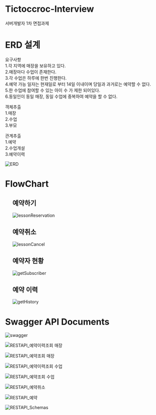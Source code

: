 # Tictoccroc-Interview
 서버개발자 1차 면접과제

# ERD 설계
요구사항<br>
1.각 지역에 매장을 보유하고 있다.<br>
2.매장마다 수업이 존재한다.<br>
3.각 수업은 하루에 한번 진행한다.<br>
4.예약 가능 일자는 현재일로 부터 14일 이내이며 당일과 과거로는 예약할 수 없다.<br>
5.한 수업에 참여할 수 있는 아이 수 가 제한 되어있다.<br>
6.동일인이 동일 매장, 동일 수업에 중복하여 예약을 할 수 없다.<br>

객체추출<br>
1.매장<br>
2.수업<br>
3.부모<br>

관계추출<br>
1.예약<br>
2.수업개설<br>
3.예약이력<br>

![ERD](https://user-images.githubusercontent.com/82797327/169296031-bdde0866-b7a9-47cc-a6fd-51eafac143ce.PNG)

# FlowChart

<ul>
 
 ## 예약하기
 
![lessonReservation](https://user-images.githubusercontent.com/82797327/169298717-9b2ce934-9b74-43bc-bf02-b375560123ca.PNG)

## 예약취소
![lessonCancel](https://user-images.githubusercontent.com/82797327/169298733-f4ccd183-e24e-4095-a3ae-29194e470ae1.PNG)

## 예약자 현황
![getSubscriber](https://user-images.githubusercontent.com/82797327/169298739-1ba541ed-7730-44fe-9c88-dbb325c5ed35.PNG)

## 예약 이력
![getHistory](https://user-images.githubusercontent.com/82797327/169298750-28753841-c13e-47dc-b529-f7c8f0a8c4a3.PNG)

 </ul>
 
# Swagger API Documents

![swagger](https://user-images.githubusercontent.com/82797327/169298829-23e3a2d8-140c-4e8b-a1d2-19a512c955a9.PNG)


![RESTAPI_예약이력조회 매장](https://user-images.githubusercontent.com/82797327/169298882-4c71bd94-199e-4299-bb45-a4494e91a0b4.PNG)


![RESTAPI_예약조회 매장](https://user-images.githubusercontent.com/82797327/169298942-7e4776cc-553e-46b2-9de1-97730775971f.PNG)


![RESTAPI_예약이력조회 수업](https://user-images.githubusercontent.com/82797327/169298961-32975fe9-dd4f-42d5-8840-28f63ea7e4dd.PNG)


![RESTAPI_예약조회 수업](https://user-images.githubusercontent.com/82797327/169298974-3202d43b-4bfa-4d6c-a5aa-0179f01a7659.PNG)


![RESTAPI_예약취소](https://user-images.githubusercontent.com/82797327/169299018-1e338771-49a0-4630-b6e5-19df247e2203.PNG)


![RESTAPI_예약](https://user-images.githubusercontent.com/82797327/169299040-e3e20e69-3274-4a2b-b5b3-6473ffa3a354.PNG)


![RESTAPI_Schemas](https://user-images.githubusercontent.com/82797327/169299067-037a47e4-b2e1-426b-874d-a607b73edda7.PNG)


